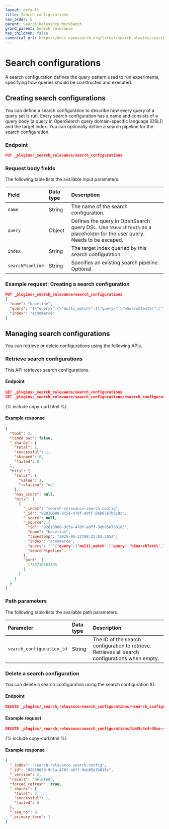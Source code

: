 ```yaml
---
layout: default
title: Search configurations
nav_order: 5
parent: Search Relevance Workbench
grand_parent: Search relevance
has_children: false
canonical_url: https://docs.opensearch.org/latest/search-plugins/search-relevance/search-configurations/
---
```


# Search configurations

A search configuration defines the query pattern used to run experiments, specifying how queries should be constructed and executed.

## Creating search configurations

You can define a search configuration to describe how every query of a query set is run. Every search configuration has a name and consists of a query body (a query in OpenSearch query domain-specific language [DSL]) and the target index. You can optionally define a search pipeline for the search configuration.

### Endpoint

```json
PUT _plugins/_search_relevance/search_configurations
```

### Request body fields

The following table lists the available input parameters.

Field | Data type |  Description
:---  | :--- | :---
`name` | String |	The name of the search configuration.
`query` | Object | Defines the query in OpenSearch query DSL. Use `%SearchText%` as a placeholder for the user query. Needs to be escaped.
`index` | String | The target index queried by this search configuration.
`searchPipeline` | String | Specifies an existing search pipeline. Optional.

### Example request: Creating a search configuration

```json
PUT _plugins/_search_relevance/search_configurations
{
  "name": "baseline",
  "query": "{\"query\":{\"multi_match\":{\"query\":\"%SearchText%\",\"fields\":[\"id\",\"title\",\"category\",\"bullets\",\"description\",\"attrs.Brand\",\"attrs.Color\"]}}}",
  "index": "ecommerce"
}
```

## Managing search configurations

You can retrieve or delete configurations using the following APIs.

### Retrieve search configurations

 This API retrieves search configurations.

#### Endpoint

```json
GET _plugins/_search_relevance/search_configurations
GET _plugins/_search_relevance/search_configurations/<search_configuration_id>
```
{% include copy-curl.html %}

#### Example response

```json
{
  "took": 3,
  "timed_out": false,
  "_shards": {
    "total": 1,
    "successful": 1,
    "skipped": 0,
    "failed": 0
  },
  "hits": {
    "total": {
      "value": 1,
      "relation": "eq"
    },
    "max_score": null,
    "hits": [
      {
        "_index": "search-relevance-search-config",
        "_id": "92810080-9c5a-470f-a0ff-0eb85e7b818c",
        "_score": null,
        "_source": {
          "id": "92810080-9c5a-470f-a0ff-0eb85e7b818c",
          "name": "baseline",
          "timestamp": "2025-06-12T08:23:03.305Z",
          "index": "ecommerce",
          "query": """{"query":{"multi_match":{"query":"%SearchText%","fields":["id","title","category","bullets","description","attrs.Brand","attrs.Color"]}}}""",
          "searchPipeline": ""
        },
        "sort": [
          1749716583305
        ]
      }
    ]
  }
}
```

### Path parameters

The following table lists the available path parameters.

| Parameter | Data type | Description |
| :--- | :--- | :--- |
| `search_configuration_id` | String | The ID of the search configuration to retrieve. Retrieves all search configurations when empty. |

### Delete a search configuration

You can delete a search configuration using the search configuration ID.

#### Endpoint

```json
DELETE _plugins/_search_relevance/search_configurations/<search_configuration_id>
```

#### Example request

```json
DELETE _plugins/_search_relevance/search_configurations/bb45c4c4-48ce-461b-acbc-f154c0a17ec9
```
{% include copy-curl.html %}

#### Example response

```json
{
  "_index": "search-relevance-search-config",
  "_id": "92810080-9c5a-470f-a0ff-0eb85e7b818c",
  "_version": 2,
  "result": "deleted",
  "forced_refresh": true,
  "_shards": {
    "total": 2,
    "successful": 1,
    "failed": 0
  },
  "_seq_no": 9,
  "_primary_term": 1
}
```
